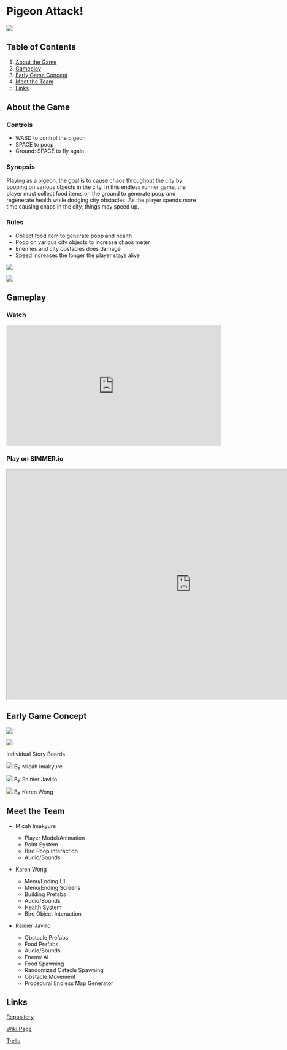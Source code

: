 # Pigeon Attack!

![](images/home-screen.png)

## Table of Contents
1. [About the Game](#about-the-game)
2. [Gameplay](#gameplay)
3. [Early Game Concept](#early-game-concept)
4. [Meet the Team](#meet-the-team)
5. [Links](#links)


## About the Game

### Controls 

  - WASD to control the pigeon 
  - SPACE to poop
  - Ground: SPACE to fly again

### Synopsis 

Playing as a pigeon, the goal is to cause chaos throughout the city by pooping on various objects in the city. 
In this endless runner game, the player must collect food items on the ground to generate poop and regenerate health while 
dodging city obstacles. As the player spends more time causing chaos in the city, things may speed up.

### Rules

  - Collect food item to generate poop and health
  - Poop on various city objects to increase chaos meter
  - Enemies and city obstacles does damage
  - Speed increases the longer the player stays alive

![](images/Enemy.png)

![](images/Food.png)

## Gameplay

### Watch

<iframe width="560" height="315" src="https://www.youtube-nocookie.com/embed/Yfb9j53PZ9M" title="YouTube video player" frameborder="0" allow="accelerometer; autoplay; clipboard-write; encrypted-media; gyroscope; picture-in-picture" allowfullscreen></iframe>

### Play on SIMMER.io

<iframe src="https://i.simmer.io/@rainllo/pigeon-attack" style="width:960px;height:600px"></iframe>

## Early Game Concept

![](images/Sage.png)

![](images/Progress.png)

Individual Story Boards

![](images/Sage_M.png)
By Micah Imakyure

![](images/Sage_R.png)
By Rainier Javillo

![](images/Sage_K.png)
By Karen Wong


## Meet the Team
    
  - Micah Imakyure
    - Player Model/Animation
    - Point System
    - Bird Poop Interaction
    - Audio/Sounds

  - Karen Wong
    - Menu/Ending UI
    - Menu/Ending Screens
    - Building Prefabs
    - Audio/Sounds
    - Health System
    - Bird Object Interaction
    
  - Rainier Javillo
    - Obstacle Prefabs
    - Food Prefabs
    - Audio/Sounds
    - Enemy AI
    - Food Spawning
    - Randomized Ostacle Spawning
    - Obstacle Movement
    - Procedural Endless Map Generator

## Links

[Repository](https://github.com/team-birb/Pigeon_Attack)

[Wiki Page](https://team-birb.github.io/#meet-the-team)

[Trello](https://trello.com/invite/b/M1YDDiWs/75a2598154542b618e58f7ff186155f5/birb)

